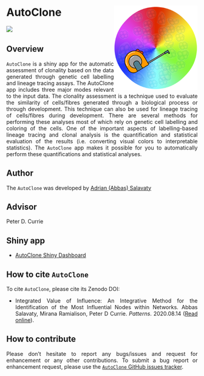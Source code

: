 
<!-- Set the style of body text -->
<style>
body {
text-align: justify}
</style>
<!-- README.md is generated from README.Rmd. Please edit that file -->

# AutoClone <a href='https://github.com/asalavaty/AutoClone'><img src='Figures/AutoClone-Logo.png' align="right" height="221" /></a>

<!-- badges: start -->

[![](https://img.shields.io/badge/AutoClone%20Web%20App-blue.svg)](https://github.com/asalavaty/influential)
<!-- badges: end -->

## Overview

`AutoClone` is a shiny app for the automatic assessment of clonality
based on the data generated through genetic cell labelling and lineage
tracing assays. The AutoClone app includes three major modes relevant to
the input data. The clonality assessment is a technique used to evaluate
the similarity of cells/fibres generated through a biological process or
through development. This technique can also be used for lineage tracing
of cells/fibres during development. There are several methods for
performing these analyses most of which rely on genetic cell labelling
and coloring of the cells. One of the important aspects of
labelling-based lineage tracing and clonal analysis is the
quantification and statistical evaluation of the results
(i.e. converting visual colors to interpretable statistics). The
`AutoClone` app makes it possible for you to automatically perform these
quantifications and statistical analyses.

## Author

The `AutoClone` was developed by [Adrian (Abbas)
Salavaty](https://www.abbassalavaty.com/)

## Advisor

Peter D. Currie

## Shiny app

-   [AutoClone Shiny Dashboard](https://autoclone.erc.monash.edu/)

## How to cite `AutoClone`

To cite `AutoClone`, please cite its Zenodo DOI:

-   Integrated Value of Influence: An Integrative Method for the
    Identification of the Most Influential Nodes within Networks. Abbas
    Salavaty, Mirana Ramialison, Peter D Currie. *Patterns*. 2020.08.14
    ([Read online](https://doi.org/10.1016/j.patter.2020.100052)).

## How to contribute

Please don’t hesitate to report any bugs/issues and request for
enhancement or any other contributions. To submit a bug report or
enhancement request, please use the [`AutoClone` GitHub issues
tracker](https://github.com/asalavaty/AutoClone/issues).
